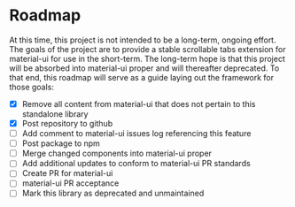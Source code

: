 # Roadmap

At this time, this project is not intended to be a long-term, ongoing effort.  The goals of the project are to provide a stable scrollable tabs extension for material-ui
for use in the short-term.  The long-term hope is that this project will be absorbed into material-ui proper and will thereafter deprecated.  To that end, this roadmap will
serve as a guide laying out the framework for those goals:

- [x] Remove all content from material-ui that does not pertain to this standalone library
- [x] Post repository to github
- [ ] Add comment to material-ui issues log referencing this feature
- [ ] Post package to npm
- [ ] Merge changed components into material-ui proper
- [ ] Add additional updates to conform to material-ui PR standards
- [ ] Create PR for material-ui
- [ ] material-ui PR acceptance
- [ ] Mark this library as deprecated and unmaintained